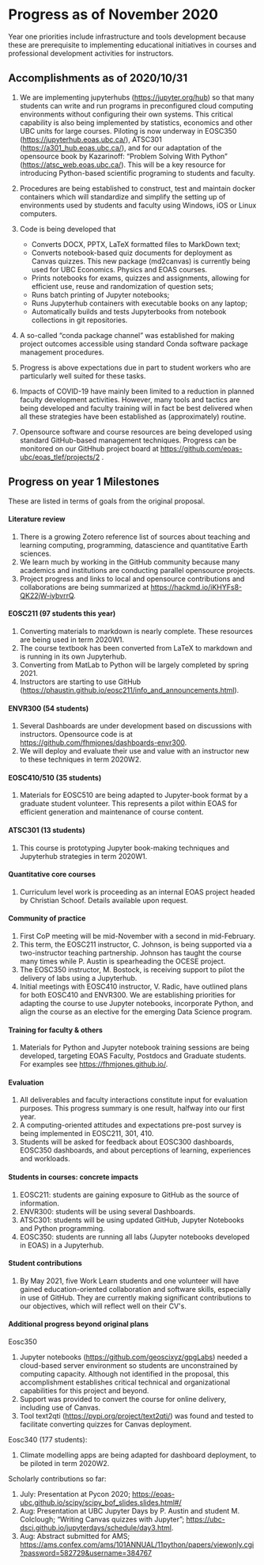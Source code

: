 # Progress as of November 2020

Year one priorities include infrastructure and tools development because these are prerequisite to implementing educational initiatives in courses and professional development activities for instructors.

## Accomplishments as of 2020/10/31

1. We are implementing jupyterhubs (https://jupyter.org/hub) so that many students can write and run programs in preconfigured cloud computing environments without configuring their own systems. This critical capability is also being implemented by statistics, economics and other UBC units for large courses. Piloting is now underway in EOSC350 (https://jupyterhub.eoas.ubc.ca/), ATSC301 (https://a301_hub.eoas.ubc.ca/), and for our adaptation of the opensource book by Kazarinoff: “Problem Solving With Python” (https://atsc_web.eoas.ubc.ca/). This will be a key resource for introducing Python-based scientific programing to students and faculty.

2. Procedures are being established to construct, test and maintain docker containers which will standardize and simplify the setting up of environments used by students and faculty using Windows, iOS or Linux computers.

3. Code is being developed that
   - Converts DOCX, PPTX, LaTeX formatted files to MarkDown text;
   - Converts notebook-based quiz documents for deployment as Canvas quizzes. This new package (md2canvas) is currently being used for UBC Economics. Physics and EOAS courses.
   - Prints notebooks for exams, quizzes and assignments, allowing for efficient use, reuse and randomization of question sets;
   - Runs batch printing of Jupyter notebooks;
   - Runs Jupyterhub containers with executable books on any laptop;
   - Automatically builds and tests Jupyterbooks from notebook collections in git repositories.

4. A so-called “conda package channel” was established for making project outcomes accessible using standard Conda software package management procedures.

5. Progress is above expectations due in part to student workers who are particularly well suited for these tasks.

6. Impacts of COVID-19 have mainly been limited to a reduction in planned faculty development activities. However, many tools and tactics are being developed and faculty training will in fact be best delivered when all these strategies have been established as (approximately) routine.

7. Opensource software and course resources are being developed using standard GitHub-based management techniques. Progress can be monitored on our GitHhub project board at https://github.com/eoas-ubc/eoas_tlef/projects/2 .

## Progress on year 1 Milestones

These are listed in terms of goals from the original proposal.

#### Literature review

1. There is a growing Zotero reference list of sources about teaching and learning computing, programming, datascience and quantitative Earth sciences.
2. We learn much by working in the GitHub community because many academics and institutions are conducting parallel opensource projects. 
3. Project progress and links to local and opensource contributions and collaborations are being summarized at https://hackmd.io/iKHYFs8-QK22jW-iybvrrQ.

#### EOSC211 (97 students this year)

1. Converting materials to markdown is nearly complete. These resources are being used in term 2020W1.
2. The course textbook has been converted from LaTeX to markdown and is running in its own Jupyterhub.
3. Converting from MatLab to Python will be largely completed by spring 2021.
4. Instructors are starting to use GitHub (https://phaustin.github.io/eosc211/info_and_announcements.html).

#### ENVR300 (54 students)

1. Several Dashboards are under development based on discussions with instructors. Opensource code is at https://github.com/fhmjones/dashboards-envr300.
2. We will deploy and evaluate their use and value with an instructor new to these techniques in term 2020W2. 

#### EOSC410/510 (35 students)

1. Materials for EOSC510 are being adapted to Jupyter-book format by a graduate student volunteer. This represents a pilot within EOAS for efficient generation and maintenance of course content. 

#### ATSC301 (13 students)

1. This course is prototyping Jupyter book-making techniques and Jupyterhub strategies in term 2020W1. 

#### Quantitative core courses

1. Curriculum level work is proceeding as an internal EOAS project headed by Christian Schoof. Details available upon request. 

#### Community of practice

1. First CoP meeting will be mid-November with a second in mid-February.  
2. This term, the EOSC211 instructor, C. Johnson, is being supported via a two-instructor teaching partnership. Johnson has taught the course many times while P. Austin is spearheading the OCESE project. 
3. The EOSC350 instructor, M. Bostock, is receiving support to pilot the delivery of labs using a Jupyterhub. 
4. Initial meetings with EOSC410 instructor, V. Radic, have outlined plans for both EOSC410 and ENVR300. We are establishing priorities for adapting the course to use Jupyter notebooks, incorporate Python, and align the course as an elective for the emerging Data Science program. 

#### Training for faculty & others

1. Materials for Python and Jupyter notebook training sessions are being developed, targeting EOAS Faculty, Postdocs and Graduate students. For examples see https://fhmjones.github.io/. 

#### Evaluation

1. All deliverables and faculty interactions constitute input for evaluation purposes. This progress summary is one result, halfway into our first year. 
2. A computing-oriented attitudes and expectations pre-post survey is being implemented in EOSC211, 301, 410. 
3. Students will be asked for feedback about EOSC300 dashboards, EOSC350 dashboards, and about perceptions of learning, experiences and workloads.

#### Students in courses: concrete impacts

1. EOSC211: students are gaining exposure to GitHub as the source of information.
2. ENVR300: students will be using several Dashboards.
3. ATSC301: students will be using updated GitHub, Jupyter Notebooks and Python programming.
4. EOSC350: students are running all labs (Jupyter notebooks developed in EOAS) in a Jupyterhub.

#### Student contributions

1. By May 2021, five Work Learn students and one volunteer will have gained education-oriented collaboration and software skills, especially in use of GitHub. They are currently making significant contributions to our objectives, which will reflect well on their CV's.

#### Additional progress beyond original plans

Eosc350

1. Jupyter notebooks (https://github.com/geoscixyz/gpgLabs) needed a cloud-based server environment so students are unconstrained by computing capacity. Although not identified in the proposal, this accomplishment establishes critical technical and organizational capabilities for this project and beyond.
2. Support was provided to convert the course for online delivery, including use of Canvas.
3. Tool text2qti (https://pypi.org/project/text2qti/) was found and tested to facilitate converting quizzes for Canvas deployment.

Eosc340 (177 students):

1. Climate modelling apps are being adapted for dashboard deployment, to be piloted in term 2020W2.

Scholarly contributions so far:

1. July: Presentation at Pycon 2020; https://eoas-ubc.github.io/scipy/scipy_bof_slides.slides.html#/ 
2. Aug: Presentation at UBC Jupyter Days by P. Austin and student M. Colclough; “Writing Canvas quizzes with Jupyter”; https://ubc-dsci.github.io/jupyterdays/schedule/day3.html.
3. Aug: Abstract submitted for AMS; https://ams.confex.com/ams/101ANNUAL/11python/papers/viewonly.cgi?password=582729&username=384767  
